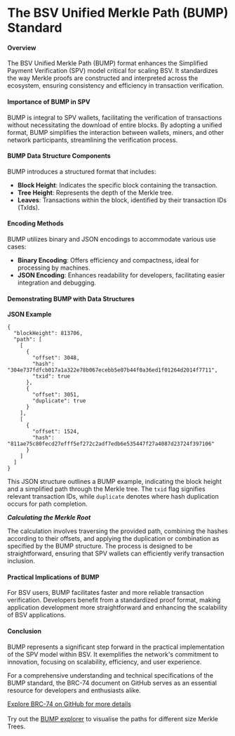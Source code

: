 # The BSV Unified Merkle Path (BUMP) Standard

#### **Overview**

The BSV Unified Merkle Path (BUMP) format enhances the Simplified Payment Verification (SPV) model critical for scaling BSV. It standardizes the way Merkle proofs are constructed and interpreted across the ecosystem, ensuring consistency and efficiency in transaction verification.

#### **Importance of BUMP in SPV**

BUMP is integral to SPV wallets, facilitating the verification of transactions without necessitating the download of entire blocks. By adopting a unified format, BUMP simplifies the interaction between wallets, miners, and other network participants, streamlining the verification process.

#### **BUMP Data Structure Components**

BUMP introduces a structured format that includes:

* **Block Height**: Indicates the specific block containing the transaction.
* **Tree Height**: Represents the depth of the Merkle tree.
* **Leaves**: Transactions within the block, identified by their transaction IDs (TxIds).

#### **Encoding Methods**

BUMP utilizes binary and JSON encodings to accommodate various use cases:

* **Binary Encoding**: Offers efficiency and compactness, ideal for processing by machines.
* **JSON Encoding**: Enhances readability for developers, facilitating easier integration and debugging.

#### **Demonstrating BUMP with Data Structures**

**JSON Example**

```
{
  "blockHeight": 813706,
  "path": [
    [
      {
        "offset": 3048,
        "hash": "304e737fdfcb017a1a322e78b067ecebb5e07b44f0a36ed1f01264d2014f7711",
        "txid": true
      },
      {
        "offset": 3051,
        "duplicate": true
      }
    ],
    [
      {
        "offset": 1524,
        "hash": "811ae75c80fecd27efff5ef272c2adf7edb6e535447f27a4087d23724f397106"
      }
    ]
  ]
}
```

&#x20;

This JSON structure outlines a BUMP example, indicating the block height and a simplified path through the Merkle tree. The `txid` flag signifies relevant transaction IDs, while `duplicate` denotes where hash duplication occurs for path completion.

_**Calculating the Merkle Root**_

The calculation involves traversing the provided path, combining the hashes according to their offsets, and applying the duplication or combination as specified by the BUMP structure. The process is designed to be straightforward, ensuring that SPV wallets can efficiently verify transaction inclusion.

#### **Practical Implications of BUMP**

For BSV users, BUMP facilitates faster and more reliable transaction verification. Developers benefit from a standardized proof format, making application development more straightforward and enhancing the scalability of BSV applications.

#### **Conclusion**

BUMP represents a significant step forward in the practical implementation of the SPV model within BSV. It exemplifies the network's commitment to innovation, focusing on scalability, efficiency, and user experience.

For a comprehensive understanding and technical specifications of the BUMP standard, the BRC-74 document on GitHub serves as an essential resource for developers and enthusiasts alike.

[Explore BRC-74 on GitHub for more details](https://github.com/bitcoin-sv/BRCs/blob/master/transactions/0074.md#abstract)\
\
Try out the [BUMP explorer](https://bitcoin-sv.github.io/showcase-merkle-paths/) to visualise the paths for different size Merkle Trees.&#x20;
